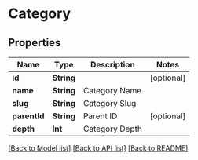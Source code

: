 # Category

## Properties
Name | Type | Description | Notes
------------ | ------------- | ------------- | -------------
**id** | **String** |  | [optional] 
**name** | **String** | Category Name | 
**slug** | **String** | Category Slug | 
**parentId** | **String** | Parent ID | [optional] 
**depth** | **Int** | Category Depth | 

[[Back to Model list]](../README.md#documentation-for-models) [[Back to API list]](../README.md#documentation-for-api-endpoints) [[Back to README]](../README.md)


